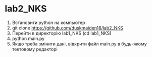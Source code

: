 # lab2_NKS
1. Встановити python на компьютер
2. git clone https://github.com/duskmaiden18/lab2_NKS
3. Перейти в директорію lab1_NKS (cd lab1_NKS)
5. python main.py
6. Якщо треба змінити дані, відкрити файл main.py в будь-якому тектовому редакторі
